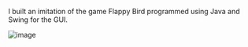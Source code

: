I built an imitation of the game Flappy Bird programmed using Java and Swing for the GUI.

![image](https://user-images.githubusercontent.com/66841718/116959191-db425380-ac6a-11eb-9e73-b523dfded26d.png)
